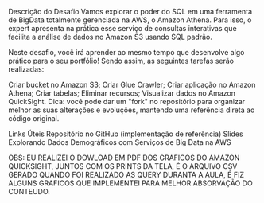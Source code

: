 Descrição do Desafio
Vamos explorar o poder do SQL em uma ferramenta de BigData totalmente gerenciada na AWS, o Amazon Athena. Para isso, o expert apresenta na prática esse serviço de consultas interativas que facilita a análise de dados no Amazon S3 usando SQL padrão.

Neste desafio, você irá aprender ao mesmo tempo que desenvolve algo prático para o seu portfólio! Sendo assim, as seguintes tarefas serão realizadas:

Criar bucket no Amazon S3;
Criar Glue Crawler;
Criar aplicação no Amazon Athena;
Criar tabelas;
Eliminar recursos;
Visualizar dados no Amazon QuickSight.
Dica: você pode dar um "fork" no repositório para organizar melhor as suas alterações e evoluções, mantendo uma referência direta ao código original.

Links Úteis
Repositório no GitHub (implementação de referência)
Slides Explorando Dados Demográficos com Serviços de Big Data na AWS

OBS: EU REALIZEI O DOWLOAD EM PDF DOS GRAFICOS DO AMAZON QUICKSIGHT, JUNTOS COM 
OS PRINTS DA TELA, É O ARQUIVO CSV GERADO QUANDO FOI REALIZADO AS QUERY DURANTA A AULA, É FIZ ALGUNS 
GRAFICOS QUE IMPLEMENTEI PARA MELHOR ABSORVAÇÃO DO CONTEUDO.
 
